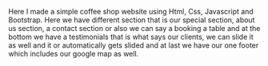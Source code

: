 Here  I made a simple coffee shop website using Html, Css, Javascript and Bootstrap.
Here we have different section that is our special section, about us section, a contact section or also we can say a booking a table and at the bottom we have a testimonials that is what says our clients, we can slide it as well and it or automatically gets slided and at last we have our one footer which includes our google map as well.
